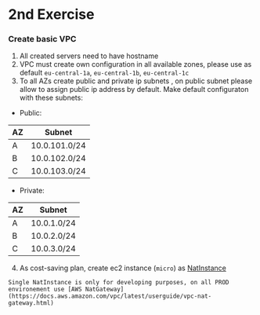 # 2nd Exercise


### Create basic VPC 
1) All created servers need to have hostname
2) VPC must create own configuration in all available zones, please use as default `eu-central-1a`, `eu-central-1b`, `eu-central-1c`
3) To all AZs create public and private ip subnets , on public subnet please allow to assign public ip address by default. Make default configuraton with these subnets:

- Public:

| AZ | Subnet        |
|----|---------------|
| A  | 10.0.101.0/24 |
| B  | 10.0.102.0/24 |
| C  | 10.0.103.0/24 |

- Private:

| AZ | Subnet      |
|----|-------------|
| A  | 10.0.1.0/24 |
| B  | 10.0.2.0/24 |
| C  | 10.0.3.0/24 |

4) As cost-saving plan, create ec2 instance (`micro`) as [NatInstance](https://www.kabisa.nl/tech/cost-saving-with-nat-instances/)


```**WARNING**
Single NatInstance is only for developing purposes, on all PROD environement use [AWS NatGateway](https://docs.aws.amazon.com/vpc/latest/userguide/vpc-nat-gateway.html)
```